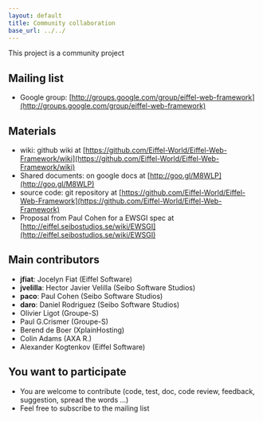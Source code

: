 ```yaml
---
layout: default
title: Community collaboration
base_url: ../../
---
```

This project is a community project

## Mailing list ##
- Google group: [http://groups.google.com/group/eiffel-web-framework](http://groups.google.com/group/eiffel-web-framework)

## Materials ##
- wiki: github wiki at [https://github.com/Eiffel-World/Eiffel-Web-Framework/wiki](https://github.com/Eiffel-World/Eiffel-Web-Framework/wiki)
- Shared documents:  on google docs at [http://goo.gl/M8WLP](http://goo.gl/M8WLP)
- source code: git repository at [https://github.com/Eiffel-World/Eiffel-Web-Framework](https://github.com/Eiffel-World/Eiffel-Web-Framework)
- Proposal from Paul Cohen for a EWSGI spec at [http://eiffel.seibostudios.se/wiki/EWSGI](http://eiffel.seibostudios.se/wiki/EWSGI)

## Main contributors ##
- **jfiat**: Jocelyn Fiat (Eiffel Software)
- **jvelilla**: Hector Javier Velilla (Seibo Software Studios)
- **paco**: Paul Cohen (Seibo Software Studios)
- **daro**: Daniel Rodriguez (Seibo Software Studios)
- Olivier Ligot (Groupe-S)
- Paul G.Crismer (Groupe-S)
- Berend de Boer (XplainHosting)
- Colin Adams (AXA R.)
- Alexander Kogtenkov (Eiffel Software)

## You want to participate ##
- You are welcome to contribute (code, test, doc, code review, feedback, suggestion, spread the words ...)
- Feel free to subscribe to the mailing list